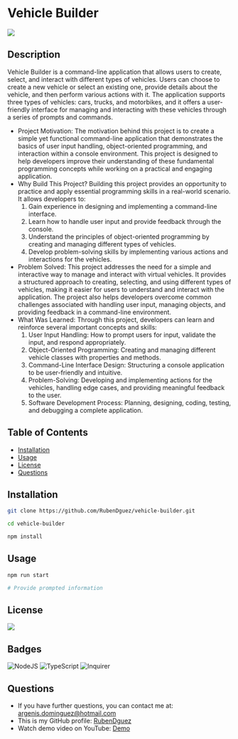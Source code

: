 # Vehicle Builder

![](static/demo.gif)

## Description
Vehicle Builder is a command-line application that allows users to create, select, and interact with different types of vehicles. Users can choose to create a new vehicle or select an existing one, provide details about the vehicle, and then perform various actions with it. The application supports three types of vehicles: cars, trucks, and motorbikes, and it offers a user-friendly interface for managing and interacting with these vehicles through a series of prompts and commands.

- Project Motivation: The motivation behind this project is to create a simple yet functional command-line application that demonstrates the basics of user input handling, object-oriented programming, and interaction within a console environment. This project is designed to help developers improve their understanding of these fundamental programming concepts while working on a practical and engaging application.
- Why Build This Project? Building this project provides an opportunity to practice and apply essential programming skills in a real-world scenario. It allows developers to:
    1. Gain experience in designing and implementing a command-line interface.
    2. Learn how to handle user input and provide feedback through the console.
    3. Understand the principles of object-oriented programming by creating and managing different types of vehicles.
    4. Develop problem-solving skills by implementing various actions and interactions for the vehicles.
- Problem Solved: This project addresses the need for a simple and interactive way to manage and interact with virtual vehicles. It provides a structured approach to creating, selecting, and using different types of vehicles, making it easier for users to understand and interact with the application. The project also helps developers overcome common challenges associated with handling user input, managing objects, and providing feedback in a command-line environment.
- What Was Learned: Through this project, developers can learn and reinforce several important concepts and skills: 
    1. User Input Handling: How to prompt users for input, validate the input, and respond appropriately.
    2. Object-Oriented Programming: Creating and managing different vehicle classes with properties and methods.
    3. Command-Line Interface Design: Structuring a console application to be user-friendly and intuitive.
    4. Problem-Solving: Developing and implementing actions for the vehicles, handling edge cases, and providing meaningful feedback to the user.
    5. Software Development Process: Planning, designing, coding, testing, and debugging a complete application.

## Table of Contents

- [Installation](#installation)
- [Usage](#usage)
- [License](#license)
- [Questions](#questions)

## Installation
```sh
git clone https://github.com/RubenDguez/vehicle-builder.git

cd vehicle-builder

npm install
```

## Usage

```sh
npm run start

# Provide prompted information
```

## License

[![](https://img.shields.io/badge/License-MIT_License-green)](https://opensource.org/license/mit)

## Badges

![NodeJS](https://img.shields.io/badge/node.js-6DA55F?style=for-the-badge&logo=node.js&logoColor=white)
![TypeScript](https://img.shields.io/badge/typescript-%23007ACC.svg?style=for-the-badge&logo=typescript&logoColor=white)
![Inquirer](https://img.shields.io/badge/inquirer_js-30bfbf.svg?style=for-the-badge&logo=npm&logoColor=white)

## Questions

- If you have further questions, you can contact me at: argenis.dominguez@hotmail.com
- This is my GitHub profile: [RubenDguez](https://github.com/RubenDguez)
- Watch demo video on YouTube: [Demo](https://www.youtube.com/watch?v=MKE38wU4sUo)
